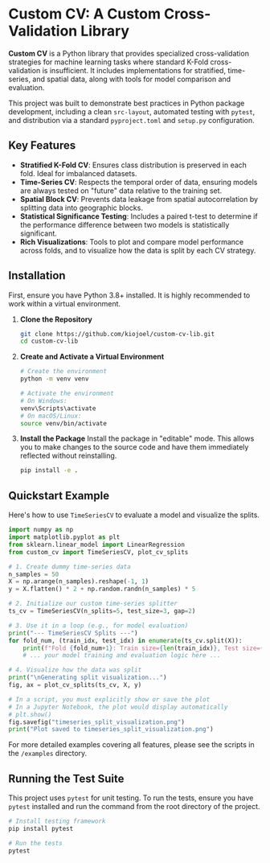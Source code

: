 # Custom CV: A Custom Cross-Validation Library

**Custom CV** is a Python library that provides specialized cross-validation strategies for machine learning tasks where standard K-Fold cross-validation is insufficient. It includes implementations for stratified, time-series, and spatial data, along with tools for model comparison and evaluation.

This project was built to demonstrate best practices in Python package development, including a clean `src-layout`, automated testing with `pytest`, and distribution via a standard `pyproject.toml` and `setup.py` configuration.

## Key Features

- **Stratified K-Fold CV**: Ensures class distribution is preserved in each fold. Ideal for imbalanced datasets.
- **Time-Series CV**: Respects the temporal order of data, ensuring models are always tested on "future" data relative to the training set.
- **Spatial Block CV**: Prevents data leakage from spatial autocorrelation by splitting data into geographic blocks.
- **Statistical Significance Testing**: Includes a paired t-test to determine if the performance difference between two models is statistically significant.
- **Rich Visualizations**: Tools to plot and compare model performance across folds, and to visualize how the data is split by each CV strategy.

## Installation

First, ensure you have Python 3.8+ installed. It is highly recommended to work within a virtual environment.

1.  **Clone the Repository**

    ```bash
    git clone https://github.com/kiojoel/custom-cv-lib.git
    cd custom-cv-lib
    ```

2.  **Create and Activate a Virtual Environment**

    ```bash
    # Create the environment
    python -m venv venv

    # Activate the environment
    # On Windows:
    venv\Scripts\activate
    # On macOS/Linux:
    source venv/bin/activate
    ```

3.  **Install the Package**
    Install the package in "editable" mode. This allows you to make changes to the source code and have them immediately reflected without reinstalling.
    ```bash
    pip install -e .
    ```

## Quickstart Example

Here's how to use `TimeSeriesCV` to evaluate a model and visualize the splits.

```python
import numpy as np
import matplotlib.pyplot as plt
from sklearn.linear_model import LinearRegression
from custom_cv import TimeSeriesCV, plot_cv_splits

# 1. Create dummy time-series data
n_samples = 50
X = np.arange(n_samples).reshape(-1, 1)
y = X.flatten() * 2 + np.random.randn(n_samples) * 5

# 2. Initialize our custom time-series splitter
ts_cv = TimeSeriesCV(n_splits=5, test_size=3, gap=2)

# 3. Use it in a loop (e.g., for model evaluation)
print("--- TimeSeriesCV Splits ---")
for fold_num, (train_idx, test_idx) in enumerate(ts_cv.split(X)):
    print(f"Fold {fold_num+1}: Train size={len(train_idx)}, Test size={len(test_idx)}")
    # ... your model training and evaluation logic here ...

# 4. Visualize how the data was split
print("\nGenerating split visualization...")
fig, ax = plot_cv_splits(ts_cv, X, y)

# In a script, you must explicitly show or save the plot
# In a Jupyter Notebook, the plot would display automatically
# plt.show()
fig.savefig("timeseries_split_visualization.png")
print("Plot saved to timeseries_split_visualization.png")
```

For more detailed examples covering all features, please see the scripts in the `/examples` directory.

## Running the Test Suite

This project uses `pytest` for unit testing. To run the tests, ensure you have `pytest` installed and run the command from the root directory of the project.

```bash
# Install testing framework
pip install pytest

# Run the tests
pytest
```
